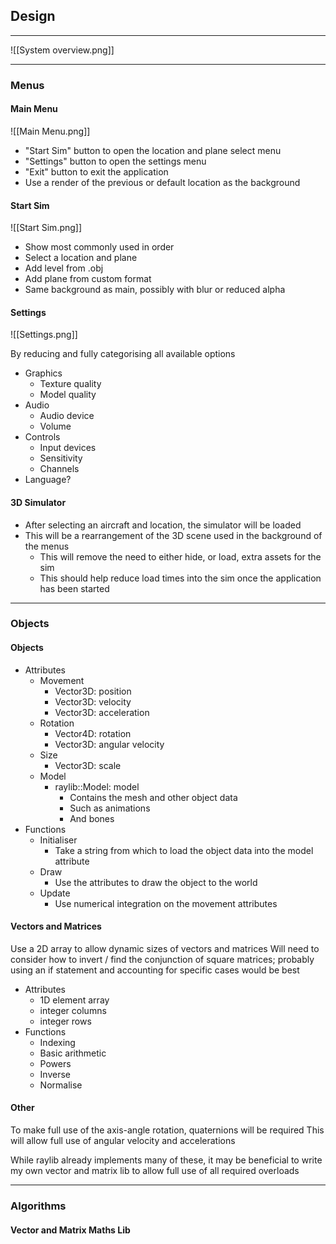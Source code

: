 ## Design
---
![[System overview.png]]

---
### Menus

#### Main Menu

![[Main Menu.png]]

- "Start Sim" button to open the location and plane select menu
- "Settings" button to open the settings menu
- "Exit" button to exit the application
- Use a render of the previous or default location as the background

#### Start Sim

![[Start Sim.png]]

- Show most commonly used in order
- Select a location and plane
- Add level from .obj
- Add plane from custom format
- Same background as main, possibly with blur or reduced alpha

#### Settings

![[Settings.png]]

By reducing and fully categorising all available options 

- Graphics
	- Texture quality
	- Model quality
- Audio
	- Audio device
	- Volume
- Controls
	- Input devices
	- Sensitivity
	- Channels
- Language?

#### 3D Simulator

- After selecting an aircraft and location, the simulator will be loaded
- This will be a rearrangement of the 3D scene used in the background of the menus
	- This will remove the need to either hide, or load, extra assets for the sim
	- This should help reduce load times into the sim once the application has been started

---
### Objects

#### Objects
- Attributes
	- Movement
		- Vector3D: position
		- Vector3D: velocity
		- Vector3D: acceleration
	- Rotation
		- Vector4D: rotation
		- Vector3D: angular velocity
	- Size
		- Vector3D: scale
	- Model
		- raylib::Model: model
			- Contains the mesh and other object data
			- Such as animations
			- And bones
- Functions
	- Initialiser
		- Take a string from which to load the object data into the model attribute
	- Draw
		- Use the attributes to draw the object to the world
	- Update
		- Use numerical integration on the movement attributes

#### Vectors and Matrices

Use a 2D array to allow dynamic sizes of vectors and matrices
Will need to consider how to invert / find the conjunction of square matrices; probably using an if statement and accounting for specific cases would be best

- Attributes
	- 1D element array
	- integer columns
	- integer rows
- Functions
	- Indexing
	- Basic arithmetic
	- Powers
	- Inverse
	- Normalise

#### Other

To make full use of the axis-angle rotation, quaternions will be required
This will allow full use of angular velocity and accelerations

While raylib already implements many of these, it may be beneficial to write my own vector and matrix lib to allow full use of all required overloads

---
### Algorithms

#### Vector and Matrix Maths Lib

```

```